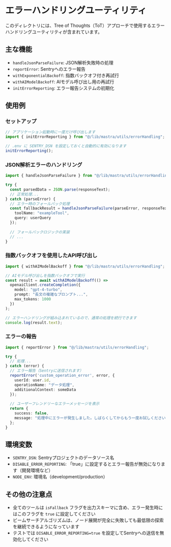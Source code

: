 # エラーハンドリングユーティリティ

このディレクトリには、Tree of Thoughts（ToT）アプローチで使用するエラーハンドリングユーティリティが含まれています。

## 主な機能

- `handleJsonParseFailure`: JSON解析失敗時の処理
- `reportError`: Sentryへのエラー報告
- `withExponentialBackoff`: 指数バックオフ付き再試行
- `withAIModelBackoff`: AIモデル呼び出し用の再試行
- `initErrorReporting`: エラー報告システムの初期化

## 使用例

### セットアップ

```typescript
// アプリケーション起動時に一度だけ呼び出します
import { initErrorReporting } from "@/lib/mastra/utils/errorHandling";

// .env に SENTRY_DSN を設定しておくと自動的に有効になります
initErrorReporting();
```

### JSON解析エラーのハンドリング

```typescript
import { handleJsonParseFailure } from "@/lib/mastra/utils/errorHandling";

try {
  const parsedData = JSON.parse(responseText);
  // 正常処理...
} catch (parseError) {
  // エラー時のフォールバック処理
  const fallbackResult = handleJsonParseFailure(parseError, responseText, {
    toolName: "exampleTool",
    query: userQuery
  });
  
  // フォールバックロジックの実装
  // ...
}
```

### 指数バックオフを使用したAPI呼び出し

```typescript
import { withAIModelBackoff } from "@/lib/mastra/utils/errorHandling";

// AIモデル呼び出しを指数バックオフで実行
const result = await withAIModelBackoff(() => 
  openaiClient.createCompletion({
    model: "gpt-4-turbo",
    prompt: "長文の複雑なプロンプト...",
    max_tokens: 1000
  })
);

// エラーハンドリングが組み込まれているので、通常の処理を続行できます
console.log(result.text);
```

### エラーの報告

```typescript
import { reportError } from "@/lib/mastra/utils/errorHandling";

try {
  // 処理...
} catch (error) {
  // エラー報告（Sentryに送信されます）
  reportError('custom_operation_error', error, {
    userId: user.id,
    operationName: "データ処理",
    additionalContext: someData
  });
  
  // ユーザーフレンドリーなエラーメッセージを表示
  return {
    success: false,
    message: "処理中にエラーが発生しました。しばらくしてからもう一度お試しください。"
  };
}
```

## 環境変数

- `SENTRY_DSN`: Sentryプロジェクトのデータソース名
- `DISABLE_ERROR_REPORTING`: 「true」に設定するとエラー報告が無効になります（開発環境など）
- `NODE_ENV`: 環境名（development/production）

## その他の注意点

- 全てのツールは `isFallback` フラグを出力スキーマに含め、エラー発生時にはこのフラグを `true` に設定してください
- ビームサーチアルゴリズムは、ノード展開が完全に失敗しても最低限の探索を継続できるようになっています
- テストでは `DISABLE_ERROR_REPORTING=true` を設定してSentryへの送信を無効化してください 